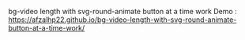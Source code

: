 bg-video length with svg-round-animate button at a time work
Demo : https://afzalhp22.github.io/bg-video-length-with-svg-round-animate-button-at-a-time-work/
